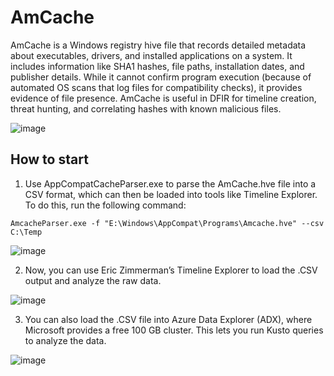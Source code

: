 # AmCache

AmCache is a Windows registry hive file that records detailed metadata about executables, drivers, and installed applications on a system. It includes information like SHA1 hashes, file paths, installation dates, and publisher details. While it cannot confirm program execution (because of automated OS scans that log files for compatibility checks), it provides evidence of file presence. AmCache is useful in DFIR for timeline creation, threat hunting, and correlating hashes with known malicious files.

![image](https://github.com/user-attachments/assets/28004575-8850-4000-ae4d-5c2f44a6bd4a)

## How to start

1. Use AppCompatCacheParser.exe to parse the AmCache.hve file into a CSV format, which can then be loaded into tools like Timeline Explorer. To do this, run the following command:

```
AmcacheParser.exe -f "E:\Windows\AppCompat\Programs\Amcache.hve" --csv C:\Temp
```

![image](https://github.com/user-attachments/assets/a64856f0-5edb-480a-84bc-6dda61e4b252)

2. Now, you can use Eric Zimmerman’s Timeline Explorer to load the .CSV output and analyze the raw data.

![image](https://github.com/user-attachments/assets/b3df5b67-636a-4297-b7e3-0be1b6a1fff1)

3. You can also load the .CSV file into Azure Data Explorer (ADX), where Microsoft provides a free 100 GB cluster. This lets you run Kusto queries to analyze the data.

![image](https://github.com/user-attachments/assets/beb252aa-98d3-43e8-9c18-5b4aa9eee380)
